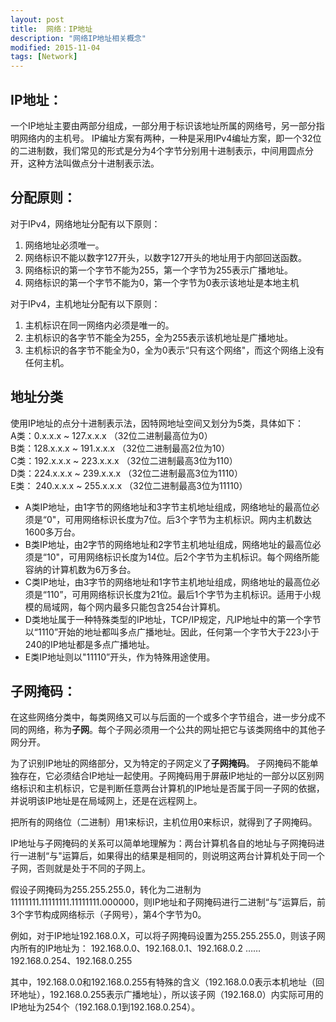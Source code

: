 ```yaml
---
layout: post
title:  网络：IP地址
description: "网络IP地址相关概念"
modified: 2015-11-04
tags: [Network]
---
```


## IP地址：
一个IP地址主要由两部分组成，一部分用于标识该地址所属的网络号，另一部分指明网络内的主机号。
IP编址方案有两种，一种是采用IPv4编址方案，即一个32位的二进制数，我们常见的形式是分为4个字节分别用十进制表示，中间用圆点分开，这种方法叫做点分十进制表示法。

## 分配原则：

对于IPv4，网络地址分配有以下原则：

1. 网络地址必须唯一。
2. 网络标识不能以数字127开头，以数字127开头的地址用于内部回送函数。
3. 网络标识的第一个字节不能为255，第一个字节为255表示广播地址。
4. 网络标识的第一个字节不能为0，第一个字节为0表示该地址是本地主机

对于IPv4，主机地址分配有以下原则：

1. 主机标识在同一网络内必须是唯一的。
2. 主机标识的各字节不能全为255，全为255表示该机地址是广播地址。
3. 主机标识的各字节不能全为0，全为0表示“只有这个网络"，而这个网络上没有任何主机。

## 地址分类

使用IP地址的点分十进制表示法，因特网地址空间又划分为5类，具体如下：<br>
A类：0.x.x.x  ~  127.x.x.x  （32位二进制最高位为0）<br>
B类：128.x.x.x  ~  191.x.x.x  （32位二进制最高2位为10）<br>
C类：192.x.x.x  ~  223.x.x.x  （32位二进制最高3位为110）<br>
D类：224.x.x.x  ~  239.x.x.x  （32位二进制最高3位为1110）<br>
E类： 240.x.x.x  ~  255.x.x.x  （32位二进制最高3位为11110）

- A类IP地址，由1字节的网络地址和3字节主机地址组成，网络地址的最高位必须是“0"，可用网络标识长度为7位。后3个字节为主机标识。网内主机数达1600多万台。
- B类IP地址，由2字节的网络地址和2字节主机地址组成，网络地址的最高位必须是“10"，可用网络标识长度为14位。后2个字节为主机标识。每个网络所能容纳的计算机数为6万多台。
- C类IP地址，由3字节的网络地址和1字节主机地址组成，网络地址的最高位必须是“110”，可用网络标识长度为21位。最后1个字节为主机标识。适用于小规模的局域网，每个网内最多只能包含254台计算机。
- D类地址属于一种特殊类型的IP地址，TCP/IP规定，凡IP地址中的第一个字节以“1110”开始的地址都叫多点广播地址。因此，任何第一个字节大于223小于240的IP地址都是多点广播地址。
- E类IP地址则以"11110”开头，作为特殊用途使用。

## 子网掩码：
在这些网络分类中，每类网络又可以与后面的一个或多个字节组合，进一步分成不同的网络，称为**子网**。每个子网必须用一个公共的网址把它与该类网络中的其他子网分开。

为了识别IP地址的网络部分，又为特定的子网定义了**子网掩码**。
子网掩码不能单独存在，它必须结合IP地址一起使用。子网掩码用于屏蔽IP地址的一部分以区别网络标识和主机标识，它是判断任意两台计算机的IP地址是否属于同一子网的依据，并说明该IP地址是在局域网上，还是在远程网上。

把所有的网络位（二进制）用1来标识，主机位用0来标识，就得到了子网掩码。

IP地址与子网掩码的关系可以简单地理解为：两台计算机各自的地址与子网掩码进行一进制“与"运算后，如果得出的结果是相同的，则说明这两台计算机处于同一个子网，否则就是处于不同的子网上。

假设子网掩码为255.255.255.0，转化为二进制为11111111.11111111.11111111.000000，则IP地址和子网掩码进行二进制“与”运算后，前3个字节构成网络标示（子网号），第4个字节为0。

例如，对于IP地址192.168.0.X，可以将子网掩码设置为255.255.255.0，则该子网内所有的IP地址为：
192.168.0.0、192.168.0.1、192.168.0.2  …… 192.168.0.254、192.168.0.255

其中，192.168.0.0和192.168.0.255有特殊的含义（192.168.0.0表示本机地址（回环地址），192.168.0.255表示广播地址），所以该子网（192.168.0）内实际可用的IP地址为254个（192.168.0.1到192.168.0.254）。